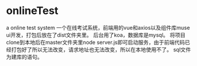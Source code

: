 # onlineTest
a online test system
一个在线考试系统，前端用的vue和axios以及组件库muse ui开发，打包后放在了dist文件夹里。
后台用了koa，数据库是mysql。
将项目clone到本地后在master文件夹里node server.js即可启动服务，由于前端代码已经打包好了所以无法改变，请求地址也无法改变，所以在本地使用不了。
sql文件为建库的语句。
